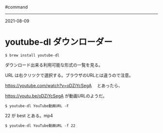 #command

---
2021-08-09

# youtube-dl ダウンローダー

  
```shell
$ brew install youtube-dl
```
  

ダウンロード出来る利用可能な形式の一覧を見る。

URL は右クリツクで選択する。ブラウザのURLとは違うので注意。


https://youtube.com/watch?v=oDZiYcSegA 　とあったら、

https://youtu.be/oDZiYcSegA   が動画URLのようだ。


```shell
$ youtube-dl YouTube動画URL -F
```
  

22 が best とある。mp4

```shell
$ youtube-dl YouTube動画URL -f 22
```
